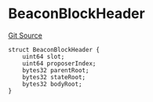 # BeaconBlockHeader
[Git Source](https://github.com/lidofinance/community-staking-module/blob/5d5ee8e87614e268bb3181747a86b3f5fe7a75e2/src/lib/Types.sol)


```solidity
struct BeaconBlockHeader {
    uint64 slot;
    uint64 proposerIndex;
    bytes32 parentRoot;
    bytes32 stateRoot;
    bytes32 bodyRoot;
}
```

